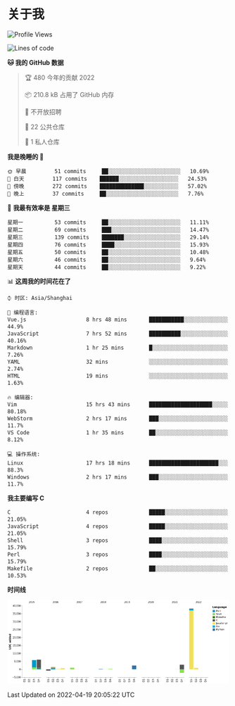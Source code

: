 # 关于我

<!--START_SECTION:waka-->
![Profile Views](http://img.shields.io/badge/%E4%B8%AA%E4%BA%BA%E5%B0%81%E9%9D%A2%E8%A7%82%E7%9C%8B%E6%AC%A1%E6%95%B0-84-blue)

![Lines of code](https://img.shields.io/badge/%E4%BB%8E%E3%80%8C%E4%BD%A0%E5%A5%BD%E4%B8%96%E7%95%8C%E3%80%8D%E6%88%91%E5%B7%B2%E7%BB%8F%E5%86%99%E4%BA%86-57%20Thousand%20%E8%A1%8C%E4%BB%A3%E7%A0%81-blue)

**🐱 我的 GitHub 数据** 

> 🏆 480 今年的贡献 2022
 > 
> 📦 210.8 kB 占用了 GitHub 内存 
 > 
> 🚫 不开放招聘
 > 
> 📜 22 公共仓库 
 > 
> 🔑 1 私人仓库 
 > 
**我是晚睡的 🦉** 

```text
🌞 早晨         51 commits     ██░░░░░░░░░░░░░░░░░░░░░░░   10.69% 
🌆 白天         117 commits    ██████░░░░░░░░░░░░░░░░░░░   24.53% 
🌃 傍晚         272 commits    ██████████████░░░░░░░░░░░   57.02% 
🌙 晚上         37 commits     ██░░░░░░░░░░░░░░░░░░░░░░░   7.76%

```
📅 **我最有效率是 星期三** 

```text
星期一          53 commits     ██░░░░░░░░░░░░░░░░░░░░░░░   11.11% 
星期二          69 commits     ███░░░░░░░░░░░░░░░░░░░░░░   14.47% 
星期三          139 commits    ███████░░░░░░░░░░░░░░░░░░   29.14% 
星期四          76 commits     ████░░░░░░░░░░░░░░░░░░░░░   15.93% 
星期五          50 commits     ██░░░░░░░░░░░░░░░░░░░░░░░   10.48% 
星期六          46 commits     ██░░░░░░░░░░░░░░░░░░░░░░░   9.64% 
星期天          44 commits     ██░░░░░░░░░░░░░░░░░░░░░░░   9.22%

```


📊 **这周我的时间花在了** 

```text
⌚︎ 时区: Asia/Shanghai

💬 编程语言: 
Vue.js                   8 hrs 48 mins       ███████████░░░░░░░░░░░░░░   44.9% 
JavaScript               7 hrs 52 mins       ██████████░░░░░░░░░░░░░░░   40.16% 
Markdown                 1 hr 25 mins        █░░░░░░░░░░░░░░░░░░░░░░░░   7.26% 
YAML                     32 mins             ░░░░░░░░░░░░░░░░░░░░░░░░░   2.74% 
HTML                     19 mins             ░░░░░░░░░░░░░░░░░░░░░░░░░   1.63%

🔥 编辑器: 
Vim                      15 hrs 43 mins      ████████████████████░░░░░   80.18% 
WebStorm                 2 hrs 17 mins       ███░░░░░░░░░░░░░░░░░░░░░░   11.7% 
VS Code                  1 hr 35 mins        ██░░░░░░░░░░░░░░░░░░░░░░░   8.12%

💻 操作系统: 
Linux                    17 hrs 18 mins      ██████████████████████░░░   88.3% 
Windows                  2 hrs 17 mins       ███░░░░░░░░░░░░░░░░░░░░░░   11.7%

```

**我主要编写 C** 

```text
C                        4 repos             █████░░░░░░░░░░░░░░░░░░░░   21.05% 
JavaScript               4 repos             █████░░░░░░░░░░░░░░░░░░░░   21.05% 
Shell                    3 repos             ████░░░░░░░░░░░░░░░░░░░░░   15.79% 
Perl                     3 repos             ████░░░░░░░░░░░░░░░░░░░░░   15.79% 
Makefile                 2 repos             ██░░░░░░░░░░░░░░░░░░░░░░░   10.53%

```


**时间线**

![Chart not found](https://raw.githubusercontent.com/Arondight/Arondight/master/charts/bar_graph.png) 


 Last Updated on 2022-04-19 20:05:22 UTC
<!--END_SECTION:waka-->
